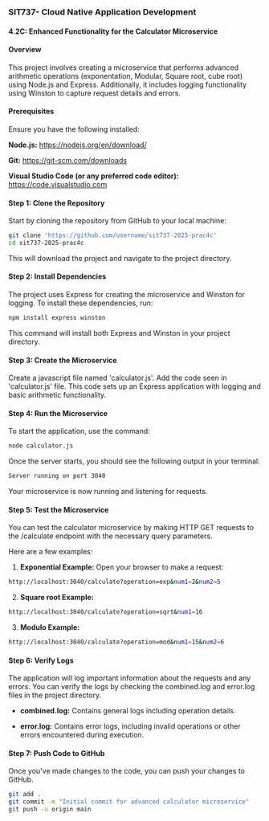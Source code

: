 
### SIT737- Cloud Native Application Development ####
#### 4.2C: Enhanced Functionality for the Calculator Microservice 

#### Overview

This project involves creating a microservice that performs advanced arithmetic operations (exponentation, Modular, Square root, cube root) using Node.js and Express. Additionally, it includes logging functionality using Winston to capture request details and errors.

#### Prerequisites

Ensure you have the following installed:

**Node.js:** https://nodejs.org/en/download/

**Git:** https://git-scm.com/downloads

**Visual Studio Code (or any preferred code editor):** https://code.visualstudio.com

#### Step 1: Clone the Repository

Start by cloning the repository from GitHub to your local machine:

```sh
git clone 'https://github.com/username/sit737-2025-prac4c'
cd sit737-2025-prac4c
```
This will download the project and navigate to the project directory.

#### Step 2: Install Dependencies

The project uses Express for creating the microservice and Winston for logging. To install these dependencies, run:

```sh
npm install express winston
```
This command will install both Express and Winston in your project directory.

#### Step 3: Create the Microservice

Create a javascript file named 'calculator.js'. Add the code seen in 'calculator.js' file. This code sets up an Express application with logging and basic arithmetic functionality.

#### Step 4: Run the Microservice

To start the application, use the command:

```sh
node calculator.js
```

Once the server starts, you should see the following output in your terminal:
```sh
Server running on port 3040
```

Your microservice is now running and listening for requests.

#### Step 5: Test the Microservice

You can test the calculator microservice by making HTTP GET requests to the /calculate endpoint with the necessary query parameters.

Here are a few examples:

1. **Exponential Example:** Open your browser to make a request:

```sh 
http://localhost:3040/calculate?operation=exp&num1=2&num2=5
```

2. **Square root Example:** 

```sh 
http://localhost:3040/calculate?operation=sqrt&num1=16
```

3. **Modulo Example:**

```sh
http://localhost:3040/calculate?operation=mod&num1=15&num2=6
```

#### Step 6: Verify Logs

The application will log important information about the requests and any errors. You can verify the logs by checking the combined.log and error.log files in the project directory.

- **combined.log:** Contains general logs including operation details.

- **error.log:** Contains error logs, including invalid operations or other errors encountered during execution.

#### Step 7: Push Code to GitHub

Once you've made changes to the code, you can push your changes to GitHub.

```sh
git add .
git commit -m "Initial commit for advanced calculator microservice"
git push -u origin main
```
